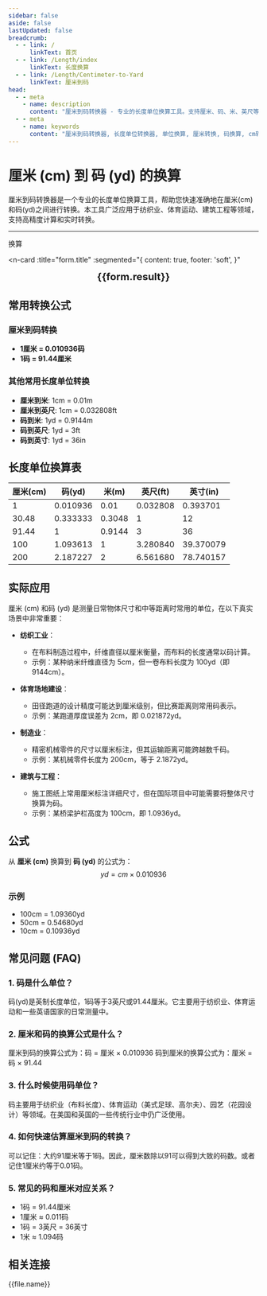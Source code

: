 ```yaml
---
sidebar: false
aside: false
lastUpdated: false
breadcrumb:
  - - link: /
      linkText: 首页
  - - link: /Length/index
      linkText: 长度换算
  - - link: /Length/Centimeter-to-Yard
      linkText: 厘米到码
head:
  - - meta
    - name: description
      content: "厘米到码转换器 - 专业的长度单位换算工具。支持厘米、码、米、英尺等多种单位转换，提供精确的换算公式和实用转换表。"
  - - meta
    - name: keywords
      content: "厘米到码转换器, 长度单位转换器, 单位换算, 厘米转换, 码换算, cm转换, yd换算, 尺寸换算器, 长度换算, 厘米和米换算, 码换算米, 码厘米, 长度单位换算表, 英制单位转换, 厘米换算码"
---
```

# 厘米 (cm) 到 码 (yd) 的换算

厘米到码转换器是一个专业的长度单位换算工具，帮助您快速准确地在厘米(cm)和码(yd)之间进行转换。本工具广泛应用于纺织业、体育运动、建筑工程等领域，支持高精度计算和实时转换。

---
<script setup>
import { onMounted, reactive, inject, ref } from 'vue'
import { NButton, NForm, NFormItem, NInput, NInputNumber, NSelect, NCard, useMessage,NGrid ,NGi } from 'naive-ui'
import { defineClientComponent } from 'vitepress'
import { Length } from '../files';
const seoKey = ['单位转换器','单位换算','长度单位转换器','长度单位转换','尺寸换算','长度单位换算','长度单位换算表','厘米转换','厘米和米换算','米厘米分米毫米的换算','cm和m换算','cm是什么','厘米单位','cm换算','厘米和米的换算公式','厘米 英寸','一厘米等于多少米','公分是什么单位','cm是什么意思','厘米和米','尺寸转换器','量尺','米尺','长度换算器','厘米换算','一厘米','cm是什么单位','长度转换','直尺在线测量','英尺换算厘米','英寸 厘米','尺寸换算器','长度','分米','尺寸转换','刻度尺','厘米换算米','一厘米等于多少毫米','长度单位','毫米和厘米','寸','英尺和厘米的换算','尺','一米等于多少厘米','长度换算','公分','尺寸','一公分等于多少厘米','英尺换算','cm','长度单位换算','尺寸换算','英寸换算','mm','厘米换算英寸']
const convert = inject('convert')

const form = reactive({
  number: null,
  result: '',
  title: '厘米到码的换算',
})

const convertHandler = () => {
  if (form.number !== null && !isNaN(form.number)) {
    const convertedValue = parseFloat(form.number) * 0.010936
    form.result = `${form.number}cm = ${convertedValue.toFixed(5)}yd`
  } else {
    form.result = '请输入有效的数值。'
  }
}
</script>

<n-form size="large" :model="form">
  <n-form-item label="厘米 (cm)">
    <n-input-number v-model:value="form.number" placeholder="输入厘米" style="width: 100%" />
  </n-form-item>
  <n-form-item>
    <n-button type="info" @click="convertHandler" block>换算</n-button>
  </n-form-item>
</n-form>

<n-card 
  :title="form.title"
  :segmented="{
    content: true,
    footer: 'soft',
  }"
>
  <div  style="text-align:center;font-size:20px;">
    <strong>{{form.result}}</strong>
  </div>
  <template #footer>
    <div>
      <span v-for="item of seoKey">{{item}}，</span>
    </div>
  </template>
</n-card>

## 常用转换公式

### 厘米到码转换
- **1厘米 = 0.010936码**
- **1码 = 91.44厘米**

### 其他常用长度单位转换
- **厘米到米**: 1cm = 0.01m
- **厘米到英尺**: 1cm = 0.032808ft
- **码到米**: 1yd = 0.9144m
- **码到英尺**: 1yd = 3ft
- **码到英寸**: 1yd = 36in

## 长度单位换算表

| 厘米(cm) | 码(yd) | 米(m) | 英尺(ft) | 英寸(in) |
|----------|--------|-------|----------|----------|
| 1 | 0.010936 | 0.01 | 0.032808 | 0.393701 |
| 30.48 | 0.333333 | 0.3048 | 1 | 12 |
| 91.44 | 1 | 0.9144 | 3 | 36 |
| 100 | 1.093613 | 1 | 3.280840 | 39.370079 |
| 200 | 2.187227 | 2 | 6.561680 | 78.740157 |

## 实际应用

厘米 (cm) 和码 (yd) 是测量日常物体尺寸和中等距离时常用的单位，在以下真实场景中非常重要：

- **纺织工业**：
  - 在布料制造过程中，纤维直径以厘米衡量，而布料的长度通常以码计算。
  - 示例：某种纳米纤维直径为 5cm，但一卷布料长度为 100yd（即 9144cm）。

- **体育场地建设**：
  - 田径跑道的设计精度可能达到厘米级别，但比赛距离则常用码表示。
  - 示例：某跑道厚度误差为 2cm，即 0.021872yd。

- **制造业**：
  - 精密机械零件的尺寸以厘米标注，但其运输距离可能跨越数千码。
  - 示例：某机械零件长度为 200cm，等于 2.1872yd。

- **建筑与工程**：
  - 施工图纸上常用厘米标注详细尺寸，但在国际项目中可能需要将整体尺寸换算为码。
  - 示例：某桥梁护栏高度为 100cm，即 1.0936yd。

## 公式

从 **厘米 (cm)** 换算到 **码 (yd)** 的公式为：
$$ yd = cm \times 0.010936 $$

### 示例
- 100cm = 1.09360yd
- 50cm = 0.54680yd
- 10cm = 0.10936yd

## 常见问题 (FAQ)

### 1. 码是什么单位？
码(yd)是英制长度单位，1码等于3英尺或91.44厘米。它主要用于纺织业、体育运动和一些英语国家的日常测量中。

### 2. 厘米和码的换算公式是什么？
厘米到码的换算公式为：码 = 厘米 × 0.010936
码到厘米的换算公式为：厘米 = 码 × 91.44

### 3. 什么时候使用码单位？
码主要用于纺织业（布料长度）、体育运动（美式足球、高尔夫）、园艺（花园设计）等领域。在美国和英国的一些传统行业中仍广泛使用。

### 4. 如何快速估算厘米到码的转换？
可以记住：大约91厘米等于1码。因此，厘米数除以91可以得到大致的码数。或者记住1厘米约等于0.01码。

### 5. 常见的码和厘米对应关系？
- 1码 = 91.44厘米
- 1厘米 ≈ 0.011码
- 1码 = 3英尺 = 36英寸
- 1米 ≈ 1.094码

## 相关连接
<n-grid x-gap="12" :cols="2">
  <n-gi v-for="(file, index) in Length" :key="index">
    <n-button
      text
      tag="a"
      :href="file.path"
      type="info"
    >
      {{file.name}}
    </n-button>
  </n-gi>
</n-grid>